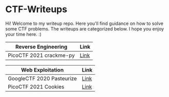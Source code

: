 # CTF-Writeups
Hi! Welcome to my writeup repo. Here you'll find guidance on how to solve some CTF problems. The writeups are categorized below. I hope you enjoy your time here. :)

Reverse Engineering     | Link
----------------------- | -----
PicoCTF 2021 crackme-py | [Link](https://github.com/VictoriaGalvan/CTF-Writeups/blob/main/PicoCTF/picoCTF-2021-crackme-py.md)




Web Exploitation        | Link
----------------------- | -----
GoogleCTF 2020 Pasteurize | [Link](https://github.com/VictoriaGalvan/CTF-Writeups/blob/main/GoogleCTF/GoogleCTF-web-pasteurize.md)
PicoCTF 2021 Cookies    | [Link](https://github.com/VictoriaGalvan/CTF-Writeups/blob/main/PicoCTF/picoCTF-2021-Cookies.md)


